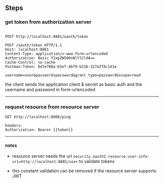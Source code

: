 
## Steps


### get token from authorization server

```

POST http://localhost:8081/oauth/token

POST /oauth/token HTTP/1.1
Host: localhost:8081
Content-Type: application/x-www-form-urlencoded
Authorization: Basic Y2xpZW50OnNlY3JldA==
Cache-Control: no-cache
Postman-Token: 6d7e768a-b5ef-4bf9-b216-327e2f8c141e

username=user&password=password&grant_type=password&scope=read

```


the client sends the application client & secret as basic auth 
and the username and password in form-urlencoded

---

### request resource from resource server

```
GET http://localhost:8080/ping

headers:
Authorization: Bearer {{token}}
``` 

---

#### notes
 
* resource server needs the url `security.oauth2.resource.user-info-uri=http://localhost:8081/user`
to validate tokens 

* this constant validation can be removed if the resource server supports JWT

